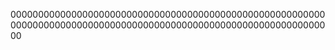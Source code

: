 
00000000000000000000000000000000000000000000000000000000000000000000000000000000000000000000000000000000000000000000
